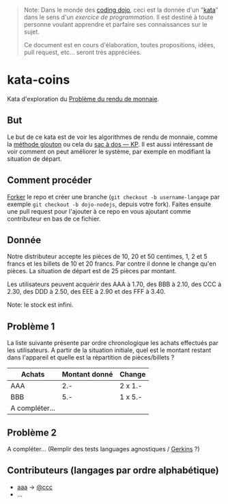 > Note: Dans le monde des <a href="https://fr.wikipedia.org/wiki/Coding_dojo">coding dojo</a>,
> ceci est la donnée d'un "<a href="https://fr.wikipedia.org/wiki/Coding_dojo#Kata">kata</a>"
> dans le sens d'un _exercice de programmation_. Il est destiné à toute personne 
> voulant apprendre et parfaire ses connaissances sur le sujet.
>
> Ce document est en cours d'élaboration, toutes propositions, idées, pull request, 
> etc... seront très appréciées.


# kata-coins
Kata d'exploration du [Problème du rendu de monnaie](https://fr.wikipedia.org/wiki/Probl%C3%A8me_du_rendu_de_monnaie).

## But
Le but de ce kata est de voir les algorithmes de rendu de monnaie, comme la [méthode glouton](https://fr.wikipedia.org/wiki/Algorithme_glouton) ou cela du [sac à dos — KP](https://fr.wikipedia.org/wiki/Probl%C3%A8me_du_sac_%C3%A0_dos). Il est aussi intéressant de voir comment on peut améliorer le système, par exemple en modifiant la situation de départ.

## Comment procéder
[Forker](https://github.com/epfl-dojo/kata-coins/#fork-destination-box) le repo et créer une branche (`git checkout -b username-langage` par exemple `git checkout -b dojo-nodejs`, depuis votre fork). Faites ensuite une pull request pour l'ajouter à ce repo en vous ajoutant comme contributeur en bas de ce fichier.

## Donnée
Notre distributeur accepte les pièces de 10, 20 et 50 centimes, 1, 2 et 5 francs et les billets de 10 et 20 francs. Par contre il donne le change qu'en pièces. La situation de départ est de 25 pièces par montant.

Les utilisateurs peuvent acquérir des AAA à 1.70, des BBB à 2.10, des CCC à 2.30, des DDD à 2.50, des EEE à 2.90 et des FFF à 3.40.

Note: le stock est infini.

## Problème 1
La liste suivante présente par ordre chronologique les achats effectués par les utilisateurs. A partir de la situation initiale, quel est le montant restant dans l'appareil et quelle est la répartition de pièces/billets ?

| Achats | Montant donné | Change |
| --- | --- | --- |
| AAA | 2.- | 2 x 1.- |
| BBB | 5.- | 1 x 5.- |
| A compléter... |

## Problème 2
A compléter... (Remplir des tests languages agnostiques / [Gerkins](https://docs.cucumber.io/gherkin/reference/) ?)

## Contributeurs (langages par ordre alphabétique)
  * [aaa](./bbb.sh) → [@ccc](https://github.com/ccc)
  * ...
